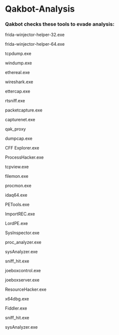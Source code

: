 # Qakbot-Analysis
### Qakbot checks these tools to evade analysis:

frida-winjector-helper-32.exe 

frida-winjector-helper-64.exe

tcpdump.exe 

windump.exe 

ethereal.exe 

wireshark.exe 

ettercap.exe 

rtsniff.exe 

packetcapture.exe 

capturenet.exe 

qak_proxy 

dumpcap.exe 

CFF Explorer.exe 

ProcessHacker.exe

tcpview.exe

filemon.exe

procmon.exe

idaq64.exe

PETools.exe

ImportREC.exe

LordPE.exe

SysInspector.exe

proc_analyzer.exe

sysAnalyzer.exe

sniff_hit.exe

joeboxcontrol.exe

joeboxserver.exe

ResourceHacker.exe

x64dbg.exe

Fiddler.exe

sniff_hit.exe

sysAnalyzer.exe

